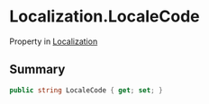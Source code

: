 # Localization.LocaleCode

Property in [Localization](api/csharp/yarn.unity.localization.md)

## Summary



```csharp
public string LocaleCode { get; set; }
```

